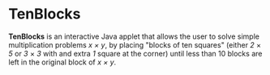 TenBlocks
=========

**TenBlocks** is an interactive Java applet that allows the user to solve
simple multiplication problems *x &times; y*, by 
placing "blocks of ten squares" (either *2* &times; *5* or
*3* &times; *3* with and extra *1* square at the corner) until
less than 10 blocks are left in the original block of *x &times; y*.

